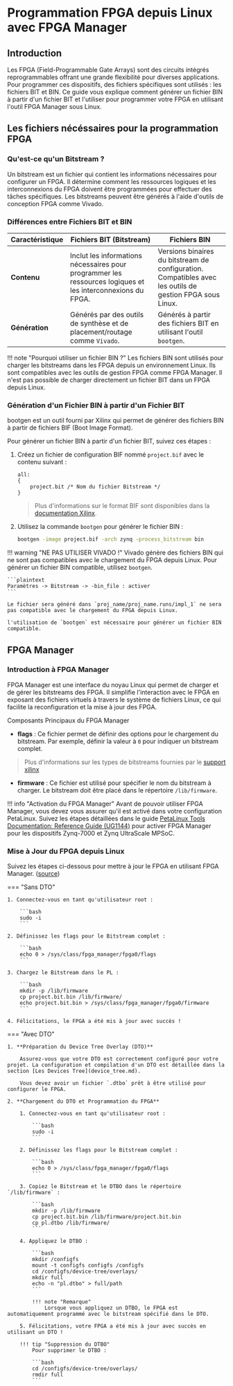 # Programmation FPGA depuis Linux avec FPGA Manager

## Introduction

Les FPGA (Field-Programmable Gate Arrays) sont des circuits intégrés reprogrammables offrant une grande flexibilité pour diverses applications. Pour programmer ces dispositifs, des fichiers spécifiques sont utilisés : les fichiers BIT et BIN. Ce guide vous explique comment générer un fichier BIN à partir d'un fichier BIT et l'utiliser pour programmer votre FPGA en utilisant l'outil FPGA Manager sous Linux.

## Les fichiers nécéssaires pour la programmation FPGA

### Qu'est-ce qu'un Bitstream ?

Un bitstream est un fichier qui contient les informations nécessaires pour configurer un FPGA. Il détermine comment les ressources logiques et les interconnexions du FPGA doivent être programmées pour effectuer des tâches spécifiques. Les bitstreams peuvent être générés à l'aide d'outils de conception FPGA comme Vivado.

### Différences entre Fichiers BIT et BIN

| Caractéristique      | Fichiers BIT (Bitstream)                                              | Fichiers BIN                                                |
|----------------------|-----------------------------------------------------------|-------------------------------------------------------------|
| **Contenu**          | Inclut les informations nécessaires pour programmer les ressources logiques et les interconnexions du FPGA. | Versions binaires du bitstream de configuration. Compatibles avec les outils de gestion FPGA sous Linux. |
| **Génération**       | Générés par des outils de synthèse et de placement/routage comme `Vivado`. | Générés à partir des fichiers BIT en utilisant l'outil `bootgen`.

!!! note "Pourquoi utiliser un fichier BIN ?"
    Les fichiers BIN sont utilisés pour charger les bitstreams dans les FPGA depuis un environnement Linux. Ils sont compatibles avec les outils de gestion FPGA comme FPGA Manager. Il n'est pas possible de charger directement un fichier BIT dans un FPGA depuis Linux.

### Génération d'un Fichier BIN à partir d'un Fichier BIT

bootgen est un outil fourni par Xilinx qui permet de générer des fichiers BIN à partir de fichiers BIF (Boot Image Format).

Pour générer un fichier BIN à partir d'un fichier BIT, suivez ces étapes :

1. Créez un fichier de configuration BIF nommé `project.bif` avec le contenu suivant :

    ```plaintext title="project.bif"
    all:
    {
        project.bit /* Nom du fichier Bitstream */
    }
    ```

    > Plus d'informations sur le format BIF sont disponibles dans la [documentation Xilinx](https://docs.amd.com/r/en-US/ug1400-vitis-embedded/Boot-Image-Format-BIF).

2. Utilisez la commande `bootgen` pour générer le fichier BIN :

    ```bash
    bootgen -image project.bif -arch zynq -process_bitstream bin
    ```

!!! warning "NE PAS UTILISER VIVADO !"
    Vivado génère des fichiers BIN qui ne sont pas compatibles avec le chargement du FPGA depuis Linux. Pour générer un fichier BIN compatible, utilisez `bootgen`.

    ```plaintext	
    Paramètres -> Bitstream -> -bin_file : activer
    ```

    Le fichier sera généré dans `proj_name/proj_name.runs/impl_1` ne sera pas compatible avec le chargement du FPGA depuis Linux.

    l'utilisation de `bootgen` est nécessaire pour générer un fichier BIN compatible.

## FPGA Manager

### Introduction à FPGA Manager

FPGA Manager est une interface du noyau Linux qui permet de charger et de gérer les bitstreams des FPGA. Il simplifie l'interaction avec le FPGA en exposant des fichiers virtuels à travers le système de fichiers Linux, ce qui facilite la reconfiguration et la mise à jour des FPGA.

Composants Principaux du FPGA Manager

- **flags** : Ce fichier permet de définir des options pour le chargement du bitstream. Par exemple, définir la valeur à `0` pour indiquer un bitstream complet.
> Plus d'informations sur les types de bitstreams fournies par le [support xilinx](https://support.xilinx.com/s/article/63419?language=en_US)

- **firmware** : Ce fichier est utilisé pour spécifier le nom du bitstream à charger. Le bitstream doit être placé dans le répertoire `/lib/firmware`.

!!! info "Activation du FPGA Manager"
    Avant de pouvoir utiliser FPGA Manager, vous devez vous assurer qu'il est activé dans votre configuration PetaLinux. Suivez les étapes détaillées dans le guide [PetaLinux Tools Documentation: Reference Guide (UG1144)](https://docs.amd.com/r/en-US/ug1144-petalinux-tools-reference-guide/FPGA-Manager-Configuration-and-Usage-for-Zynq-7000-Devices-and-Zynq-UltraScale-MPSoC) pour activer FPGA Manager pour les dispositifs Zynq-7000 et Zynq UltraScale MPSoC.

### Mise à Jour du FPGA depuis Linux

Suivez les étapes ci-dessous pour mettre à jour le FPGA en utilisant FPGA Manager. ([source](https://xilinx-wiki.atlassian.net/wiki/spaces/A/pages/18841645/Solution+Zynq+PL+Programming+With+FPGA+Manager))

=== "Sans DTO"

    1. Connectez-vous en tant qu'utilisateur root :

        ```bash
        sudo -i
        ```

    2. Définissez les flags pour le Bitstream complet :

        ```bash
        echo 0 > /sys/class/fpga_manager/fpga0/flags
        ```

    3. Chargez le Bitstream dans le PL :

        ```bash
        mkdir -p /lib/firmware
        cp project.bit.bin /lib/firmware/
        echo project.bit.bin > /sys/class/fpga_manager/fpga0/firmware
        ```

    4. Félicitations, le FPGA a été mis à jour avec succès !

=== "Avec DTO"

    1. **Préparation du Device Tree Overlay (DTO)**

        Assurez-vous que votre DTO est correctement configuré pour votre projet. La configuration et compilation d'un DTO est détaillée dans la section [Les Devices Tree](device_tree.md).

        Vous devez avoir un fichier `.dtbo` prêt à être utilisé pour configurer le FPGA.

    2. **Chargement du DTO et Programmation du FPGA**

        1. Connectez-vous en tant qu'utilisateur root :

            ```bash
            sudo -i
            ```

        2. Définissez les flags pour le Bitstream complet :

            ```bash
            echo 0 > /sys/class/fpga_manager/fpga0/flags
            ```

        3. Copiez le Bitstream et le DTBO dans le répertoire `/lib/firmware` :

            ```bash
            mkdir -p /lib/firmware
            cp project.bit.bin /lib/firmware/project.bit.bin
            cp pl.dtbo /lib/firmware/
            ```

        4. Appliquez le DTBO :
            
            ```bash
            mkdir /configfs
            mount -t configfs configfs /configfs
            cd /configfs/device-tree/overlays/
            mkdir full
            echo -n "pl.dtbo" > full/path
            ```

            !!! note "Remarque"
                Lorsque vous appliquez un DTBO, le FPGA est automatiquement programmé avec le bitstream spécifié dans le DTO.

        5. Félicitations, votre FPGA a été mis à jour avec succès en utilisant un DTO !
        
        !!! tip "Suppression du DTBO"
            Pour supprimer le DTBO :

            ```bash
            cd /configfs/device-tree/overlays/
            rmdir full
            ```
